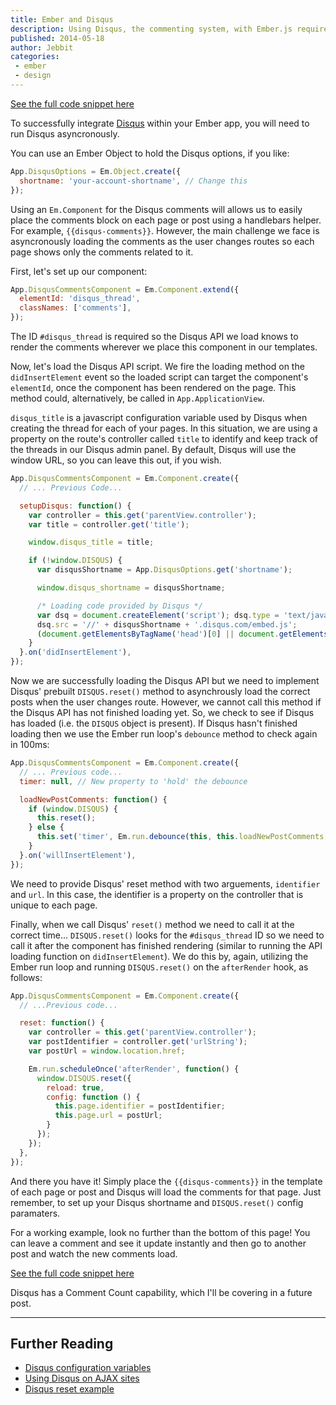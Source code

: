 ```yaml
---
title: Ember and Disqus
description: Using Disqus, the commenting system, with Ember.js requires Disqus to run asyncronously. This post will walk you through the steps you need to take to add the free commenting system to your Ember app.
published: 2014-05-18
author: Jebbit
categories:
 - ember
 - design
---
```


<a href="//gist.github.com/sir-dunxalot/e3cdcf2fd427cbe40a47" target="_blank">
  See the full code snippet here
</a>

To successfully integrate <a href="//disqus.com/" target="_blank">Disqus</a> within your Ember app, you will need to run Disqus asyncronously.

You can use an Ember Object to hold the Disqus options, if you like:

```javascript
App.DisqusOptions = Em.Object.create({
  shortname: 'your-account-shortname', // Change this
});
```

Using an `Em.Component` for the Disqus comments will allows us to easily place the comments block on each page or post using a handlebars helper. For example, `{{disqus-comments}}`. However, the main challenge we face is asyncronously loading the comments as the user changes routes so each page shows only the comments related to it.

First, let's set up our component:

```javascript
App.DisqusCommentsComponent = Em.Component.extend({
  elementId: 'disqus_thread',
  classNames: ['comments'],
});
```

The ID `#disqus_thread` is required so the Disqus API we load knows to render the comments wherever we place this component in our templates.

Now, let's load the Disqus API script. We fire the loading method on the `didInsertElement` event so the loaded script can target the component's `elementId`, once the component has been rendered on the page. This method could, alternatively, be called in `App.ApplicationView`.

`disqus_title` is a javascript configuration variable used by Disqus when creating the thread for each of your pages. In this situation, we are using a property on the route's controller called `title` to identify and keep track of the threads in our Disqus admin panel. By default, Disqus will use the window URL, so you can leave this out, if you wish.

```javascript
App.DisqusCommentsComponent = Em.Component.create({
  // ... Previous Code...

  setupDisqus: function() {
    var controller = this.get('parentView.controller');
    var title = controller.get('title');

    window.disqus_title = title;

    if (!window.DISQUS) {
      var disqusShortname = App.DisqusOptions.get('shortname');

      window.disqus_shortname = disqusShortname;

      /* Loading code provided by Disqus */
      var dsq = document.createElement('script'); dsq.type = 'text/javascript'; dsq.async = true;
      dsq.src = '//' + disqusShortname + '.disqus.com/embed.js';
      (document.getElementsByTagName('head')[0] || document.getElementsByTagName('body')[0]).appendChild(dsq);
    }
  }.on('didInsertElement'),
});
```

Now we are successfully loading the Disqus API but we need to implement Disqus' prebuilt `DISQUS.reset()` method to asynchrously load the correct posts when the user changes route. However, we cannot call this method if the Disqus API has not finished loading yet. So, we check to see if Disqus has loaded (i.e. the `DISQUS` object is present). If Disqus hasn't finished loading then we use the Ember run loop's `debounce` method to check again in 100ms:

```javascript
App.DisqusCommentsComponent = Em.Component.create({
  // ... Previous code...
  timer: null, // New property to 'hold' the debounce

  loadNewPostComments: function() {
    if (window.DISQUS) {
      this.reset();
    } else {
      this.set('timer', Em.run.debounce(this, this.loadNewPostComments, 100));
    }
  }.on('willInsertElement'),
});
```

We need to provide Disqus' reset method with two arguements, `identifier` and `url`. In this case, the identifier is a property on the controller that is unique to each page.

Finally, when we call Disqus' `reset()` method we need to call it at the correct time... `DISQUS.reset()` looks for the `#disqus_thread` ID so we need to call it after the component has finished rendering (similar to running the API loading function on `didInsertElement`). We do this by, again, utilizing the Ember run loop and running `DISQUS.reset()` on the `afterRender` hook, as follows:

```javascript
App.DisqusCommentsComponent = Em.Component.create({
  // ...Previous code...

  reset: function() {
    var controller = this.get('parentView.controller');
    var postIdentifier = controller.get('urlString');
    var postUrl = window.location.href;

    Em.run.scheduleOnce('afterRender', function() {
      window.DISQUS.reset({
        reload: true,
        config: function () {
          this.page.identifier = postIdentifier;
          this.page.url = postUrl;
        }
      });
    });
  },
});
```

And there you have it! Simply place the `{{disqus-comments}}` in the template of each page or post and Disqus will load the comments for that page. Just remember, to set up your Disqus shortname and `DISQUS.reset()` config paramaters.

For a working example, look no further than the bottom of this page! You can leave a comment and see it update instantly and then go to another post and watch the new comments load.

<a href="//gist.github.com/sir-dunxalot/e3cdcf2fd427cbe40a47" target="_blank">
  See the full code snippet here
</a>

Disqus has a Comment Count capability, which I'll be covering in a future post.

---

Further Reading
------

- [Disqus configuration variables](http://help.disqus.com/customer/portal/articles/472098-javascript-configuration-variables)
- [Using Disqus on AJAX sites](http://help.disqus.com/customer/portal/articles/472107-using-disqus-on-ajax-sites)
- [Disqus reset example](https://github.com/disqus/DISQUS-API-Recipes/blob/master/snippets/js/disqus-reset/disqus_reset.html)
